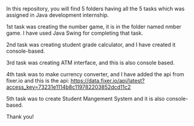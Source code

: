 In this repository, you will find 5 folders having all the 5 tasks which was assigned in Java development internship.

1st task was creating the number game, it is in the folder named nmber game. I have used Java Swing for completing that task.

2nd task was creating student grade calculator, and I have created it console-based.

3rd task was creating ATM interface, and this is also console based.

4th task was to make currency converter, and I have added the api from fixer.io and this is the api:
https://data.fixer.io/api/latest?access_key=73231e1114b8c119782203852dcd11c2

5th task was to create Student Mangement System and it is also console-based.

Thank you!
